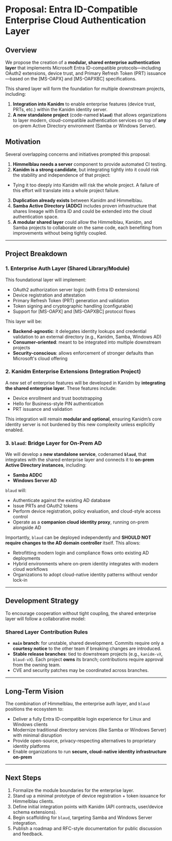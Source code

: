 # Proposal: Entra ID-Compatible Enterprise Cloud Authentication Layer

## Overview

We propose the creation of a **modular, shared enterprise authentication layer** that implements Microsoft Entra ID-compatible protocols—including OAuth2 extensions, device trust, and Primary Refresh Token (PRT) issuance—based on the \[MS-OAPX] and \[MS-OAPXBC] specifications.

This shared layer will form the foundation for multiple downstream projects, including:

1. **Integration into Kanidm** to enable enterprise features (device trust, PRTs, etc.) within the Kanidm identity server.
2. **A new standalone project** (code-named **`blaud`**) that allows organizations to layer modern, cloud-compatible authentication services on top of **any** on-prem Active Directory environment (Samba or Windows Server).

## Motivation

Several overlapping concerns and initiatives prompted this proposal:

1. **Himmelblau needs a server** component to provide automated CI testing.
2. **Kanidm is a strong candidate**, but integrating tightly into it could risk the stability and independence of that project:
  * Tying it too deeply into Kanidm will risk the whole project. A failure of this effort will translate into a whole project failure.
3. **Duplication already exists** between Kanidm and Himmelblau.
4. **Samba Active Directory (ADDC)** includes proven infrastructure that shares lineage with Entra ID and could be extended into the cloud authentication space.
5. **A modular shared layer** could allow the Himmelblau, Kanidm, and Samba projects to collaborate on the same code, each benefiting from improvements without being tightly coupled.

---

## Project Breakdown

### 1. **Enterprise Auth Layer (Shared Library/Module)**

This foundational layer will implement:

* OAuth2 authorization server logic (with Entra ID extensions)
* Device registration and attestation
* Primary Refresh Token (PRT) generation and validation
* Token signing and cryptographic handling (configurable)
* Support for \[MS-OAPX] and \[MS-OAPXBC] protocol flows

This layer will be:

* **Backend-agnostic**: it delegates identity lookups and credential validation to an external directory (e.g., Kanidm, Samba, Windows AD)
* **Consumer-oriented**: meant to be integrated into multiple downstream projects
* **Security-conscious**: allows enforcement of stronger defaults than Microsoft's cloud offering

### 2. **Kanidm Enterprise Extensions (Integration Project)**

A new set of enterprise features will be developed in Kanidm by **integrating the shared enterprise layer**. These features include:

* Device enrollment and trust bootstrapping
* Hello for Business-style PIN authentication
* PRT issuance and validation

This integration will remain **modular and optional**, ensuring Kanidm’s core identity server is not burdened by this new complexity unless explicitly enabled.

### 3. **`blaud`: Bridge Layer for On-Prem AD**

We will develop a **new standalone service**, codenamed **`blaud`**, that integrates with the shared enterprise layer and connects it to **on-prem Active Directory instances**, including:

* **Samba ADDC**
* **Windows Server AD**

`blaud` will:

* Authenticate against the existing AD database
* Issue PRTs and OAuth2 tokens
* Perform device registration, policy evaluation, and cloud-style access control
* Operate as a **companion cloud identity proxy**, running on-prem alongside AD

Importantly, `blaud` can be deployed independently and **SHOULD NOT require changes to the AD domain controller** itself. This allows:

* Retrofitting modern login and compliance flows onto existing AD deployments
* Hybrid environments where on-prem identity integrates with modern cloud workflows
* Organizations to adopt cloud-native identity patterns without vendor lock-in

---

## Development Strategy

To encourage cooperation without tight coupling, the shared enterprise layer will follow a collaborative model:

### Shared Layer Contribution Rules

* **`main` branch**: for unstable, shared development. Commits require only a **courtesy notice** to the other team if breaking changes are introduced.
* **Stable release branches**: tied to downstream projects (e.g., `kanidm-vX`, `blaud-vX`). Each project **owns** its branch; contributions require approval from the owning team.
* CVE and security patches may be coordinated across branches.

---

## Long-Term Vision

The combination of Himmelblau, the enterprise auth layer, and `blaud` positions the ecosystem to:

* Deliver a fully Entra ID-compatible login experience for Linux and Windows clients
* Modernize traditional directory services (like Samba or Windows Server) with minimal disruption
* Provide open-source, privacy-respecting alternatives to proprietary identity platforms
* Enable organizations to run **secure, cloud-native identity infrastructure on-prem**

---

## Next Steps

1. Formalize the module boundaries for the enterprise layer.
2. Stand up a minimal prototype of device registration + token issuance for Himmelblau clients.
3. Define initial integration points with Kanidm (API contracts, user/device schema extensions).
4. Begin scaffolding for `blaud`, targeting Samba and Windows Server integration.
5. Publish a roadmap and RFC-style documentation for public discussion and feedback.
